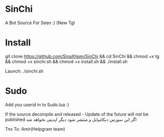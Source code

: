 # SinChi
A Bot Source For Seen :) (New Tg)

# Install

git clone https://github.com/SinaXhpm/SinChi
&& cd SinChi
&& chmod +x tg
&& chmod +x sinchi.sh
&& chmod +x install.sh
&& ./install.sh

 Launch: ./sinchi.sh
# Sudo
Add you userid in to Sudo.lua :)

If the source decompile and released - Update of the future will not be published
اگر این سورس دیکامپایل و منتشر شود دیگر اپدیتی نخواهد شد

Tnx To:
Amir(Helpgram team)
